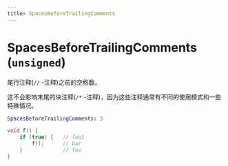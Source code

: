 ```yaml
---
title: SpacesBeforeTrailingComments
---
```


# SpacesBeforeTrailingComments (`unsigned`)


尾行注释(`//` -注释)之前的空格数。

这不会影响末尾的块注释(`/*` -注释)，因为这些注释通常有不同的使用模式和一些特殊情况。

```yaml
SpacesBeforeTrailingComments: 3
```

```cpp
void f() {
    if (true) {   // foo1
        f();      // bar
    }             // foo
}
```
